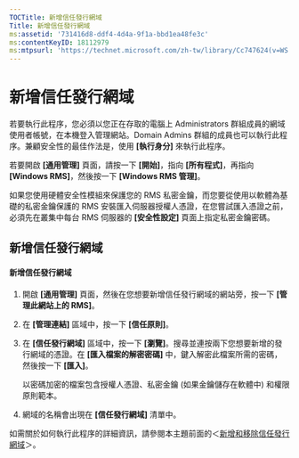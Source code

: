```yaml
---
TOCTitle: 新增信任發行網域
Title: 新增信任發行網域
ms:assetid: '731416d8-ddf4-4d4a-9f1a-bbd1ea48fe3c'
ms:contentKeyID: 18112979
ms:mtpsurl: 'https://technet.microsoft.com/zh-tw/library/Cc747624(v=WS.10)'
---
```


新增信任發行網域
================

若要執行此程序，您必須以您正在存取的電腦上 Administrators 群組成員的網域使用者帳號，在本機登入管理網站。Domain Admins 群組的成員也可以執行此程序。兼顧安全性的最佳作法是，使用 **\[執行身分\]** 來執行此程序。

若要開啟 **\[通用管理\]** 頁面，請按一下 **\[開始\]**，指向 **\[所有程式\]**，再指向 **\[Windows RMS\]**，然後按一下 **\[Windows RMS 管理\]**。

如果您使用硬體安全性模組來保護您的 RMS 私密金鑰，而您要從使用以軟體為基礎的私密金鑰保護的 RMS 安裝匯入伺服器授權人憑證，在您嘗試匯入憑證之前，必須先在叢集中每台 RMS 伺服器的 **\[安全性設定\]** 頁面上指定私密金鑰密碼。

新增信任發行網域
----------------

#### 新增信任發行網域

1.  開啟 **\[通用管理\]** 頁面，然後在您想要新增信任發行網域的網站旁，按一下 **\[管理此網站上的 RMS\]**。

2.  在 **\[管理連結\]** 區域中，按一下 **\[信任原則\]**。

3.  在 **\[信任發行網域\]** 區域中，按一下 **\[瀏覽\]**。搜尋並連按兩下您想要新增的發行網域的憑證。在 **\[匯入檔案的解密密碼\]** 中，鍵入解密此檔案所需的密碼，然後按一下 **\[匯入\]**。

    以密碼加密的檔案包含授權人憑證、私密金鑰 (如果金鑰儲存在軟體中) 和權限原則範本。

4.  網域的名稱會出現在 **\[信任發行網域\]** 清單中。

如需關於如何執行此程序的詳細資訊，請參閱本主題前面的＜[新增和移除信任發行網域](https://technet.microsoft.com/d87b502d-5497-4ccd-badf-f6807d587cee)＞。
